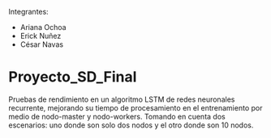 Integrantes:
- Ariana Ochoa
- Erick Nuñez
- César Navas

# Proyecto_SD_Final
Pruebas de rendimiento en un algoritmo LSTM de redes neuronales recurrente, mejorando su tiempo de procesamiento en el entrenamiento por medio de nodo-master y nodo-workers. Tomando en cuenta dos escenarios: uno donde son solo dos nodos y el otro donde son 10 nodos.


